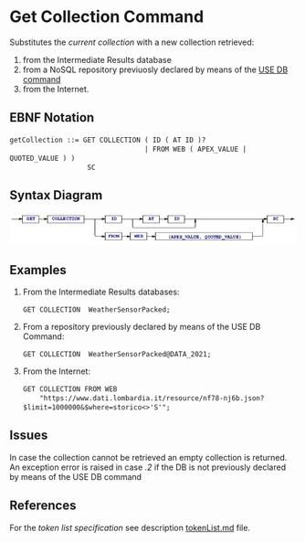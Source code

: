 # Get Collection Command
Substitutes the *current collection* with a new collection retrieved:
 1. from the Intermediate Results database
 2. from a NoSQL repository previuosly declared by means of the [USE DB command](/languageSpecification/useDb.md)
 3. from the Internet.  



## EBNF Notation
    getCollection ::= GET COLLECTION ( ID ( AT ID )?  
                              	     | FROM WEB ( APEX_VALUE | QUOTED_VALUE ) )
                       SC 


## Syntax Diagram
![GetCollection Command Syntax!](/languageSpecification/assets/rules/getCollection.png "GET COLLECTION Syntax Diagram") 


## Examples
 1. From the Intermediate Results databases:

        GET COLLECTION  WeatherSensorPacked;

 2. From a repository previously declared by means of the USE DB Command:

        GET COLLECTION  WeatherSensorPacked@DATA_2021;

 3. From the Internet:

        GET COLLECTION FROM WEB 
            "https://www.dati.lombardia.it/resource/nf78-nj6b.json?$limit=1000000&$where=storico<>'S'";


## Issues
In case the collection cannot be retrieved an empty collection is returned.  
An exception error is raised in case *.2* if the DB is not previously declared by means of the USE DB command


## References
For the *token list specification* see description [tokenList.md](/languageSpecification/tokenList.md) file.

